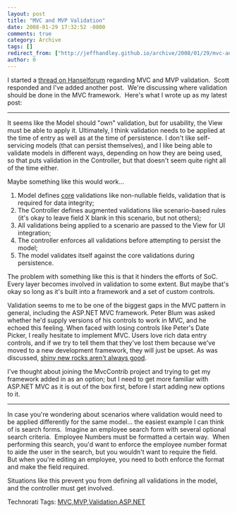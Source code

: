 ```yaml
---
layout: post
title: "MVC and MVP Validation"
date: 2008-01-29 17:32:52 -0800
comments: true
category: Archive
tags: []
redirect_from: ["http://jeffhandley.github.io/archive/2008/01/29/mvc-and-mvp-validation.aspx"]
author: 0
---
```

<!-- more -->
<p>I started a <a href="http://www.hanselman.com/forum/messages.aspx?TopicID=169" target="_blank">thread on Hanselforum</a> regarding MVC and MVP validation.  Scott responded and I've added another post.  We're discussing where validation should be done in the MVC framework.  Here's what I wrote up as my latest post:</p>  <hr />  <p>It seems like the Model should "own" validation, but for usability, the View must be able to apply it. Ultimately, I think validation needs to be applied at the time of entry as well as at the time of persistence. I don't like self-servicing models (that can persist themselves), and I like being able to validate models in different ways, depending on how they are being used, so that puts validation in the Controller, but that doesn't seem quite right all of the time either.</p>  <p>Maybe something like this would work...</p>  <ol>   <li>Model defines <u>core</u> validations like non-nullable fields, validation that is required for data integrity;</li>    <li>The Controller defines augmented validations like scenario-based rules (it's okay to leave field X blank in this scenario, but not others);</li>    <li>All validations being applied to a scenario are passed to the View for UI integration;</li>    <li>The controller enforces all validations before attempting to persist the model;</li>    <li>The model validates itself against the core validations during persistence.</li> </ol>  <p>The problem with something like this is that it hinders the efforts of SoC. Every layer becomes involved in validation to some extent. But maybe that's okay so long as it's built into a framework and a set of custom controls.</p>  <p>Validation seems to me to be one of the biggest gaps in the MVC pattern in general, including the ASP.NET MVC framework. Peter Blum was asked whether he'd supply versions of his controls to work in MVC, and he echoed this feeling. When faced with losing controls like Peter's Date Picker, I really hesitate to implement MVC. Users love rich data entry controls, and if we try to tell them that they've lost them because we've moved to a new development framework, they will just be upset. As was discussed, <a href="http://blog.jeffhandley.com/archive/2008/01/07/not-chasing-the-shiny-new-rock.aspx">shiny new rocks aren't always good</a>.</p>  <p>I've thought about joining the MvcContrib project and trying to get my framework added in as an option; but I need to get more familiar with ASP.NET MVC as it is out of the box first, before I start adding new options to it.</p>  <p>   </p><hr />In case you're wondering about scenarios where validation would need to be applied differently for the same model... the easiest example I can think of is search forms.  Imagine an employee search form with several optional search criteria.  Employee Numbers must be formatted a certain way.  When performing this search, you'd want to enforce the employee number format to aide the user in the search, but you wouldn't want to require the field.  But when you're editing an employee, you need to both enforce the format and make the field required.  <p>Situations like this prevent you from defining all validations in the model, and the controller must get involved.</p>  <div class="wlWriterSmartContent" id="scid:0767317B-992E-4b12-91E0-4F059A8CECA8:fdee369d-1b8d-4911-86a9-18e8ba40295e" style="padding-right: 0px; display: inline; padding-left: 0px; padding-bottom: 0px; margin: 0px; padding-top: 0px">Technorati Tags: <a href="http://technorati.com/tags/MVC" rel="tag">MVC</a>,<a href="http://technorati.com/tags/MVP" rel="tag">MVP</a>,<a href="http://technorati.com/tags/Validation" rel="tag">Validation</a>,<a href="http://technorati.com/tags/ASP.NET" rel="tag">ASP.NET</a></div>

